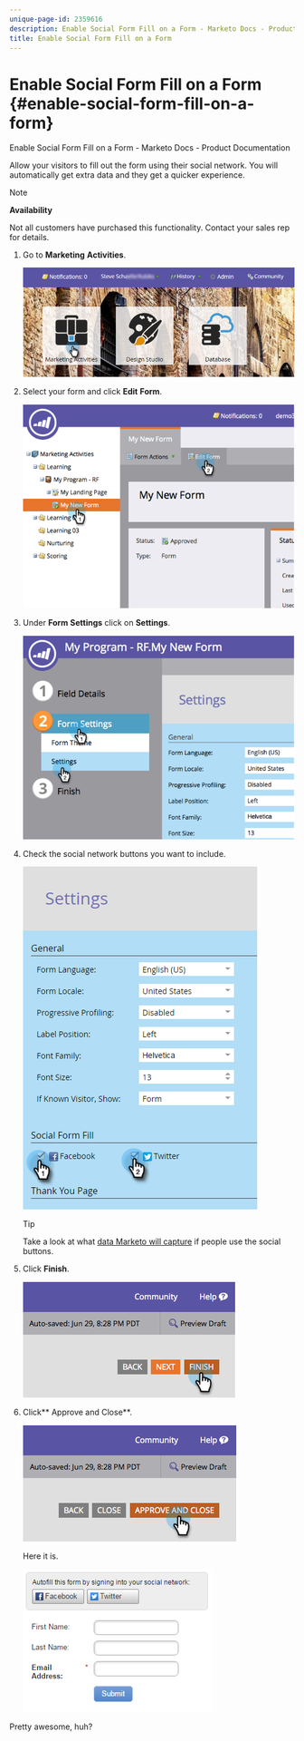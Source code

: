 ```yaml
---
unique-page-id: 2359616
description: Enable Social Form Fill on a Form - Marketo Docs - Product Documentation
title: Enable Social Form Fill on a Form
---
```


# Enable Social Form Fill on a Form {#enable-social-form-fill-on-a-form}

Enable Social Form Fill on a Form - Marketo Docs - Product Documentation

Allow your visitors to fill out the form using their social network. You will automatically get extra data and they get a quicker experience.

>[!NOTE]
>
>**Availability**
>
>Not all customers have purchased this functionality. Contact your sales rep for details.

1. Go to **Marketing** **Activities**.

   ![](assets/login-marketing-activities-1.png)

1. Select your form and click **Edit** **Form**.

   ![](assets/image2014-9-15-16-3a35-3a54.png)

1. Under **Form** **Settings** click on **Settings**.

   ![](assets/image2014-9-15-16-3a36-3a4.png)

1. Check the social network buttons you want to include. 

   ![](assets/image2016-4-28-16-3a38-3a58.png)

   >[!TIP]
   >
   >Take a look at what [data Marketo will capture](../../../../../welcome-to-marketo-docs/product-docs/demand-generation/social/social-functions/manage-social-profile-data.md) if people use the social buttons.

1. Click **Finish**.

   ![](assets/image2014-9-15-16-3a36-3a26.png)

1. Click** Approve and Close**.

   ![](assets/image2014-9-15-16-3a36-3a33.png)

   Here it is.

   ![](assets/image2016-4-28-16-3a45-3a58.png)

Pretty awesome, huh?
